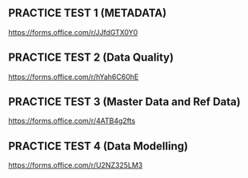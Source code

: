 ## PRACTICE TEST 1 (METADATA)

https://forms.office.com/r/JJfdGTX0Y0

## PRACTICE TEST 2 (Data Quality)

https://forms.office.com/r/hYah6C60hE

## PRACTICE TEST 3 (Master Data and Ref Data)

https://forms.office.com/r/4ATB4g2fts

## PRACTICE TEST 4 (Data Modelling)

https://forms.office.com/r/U2NZ325LM3
